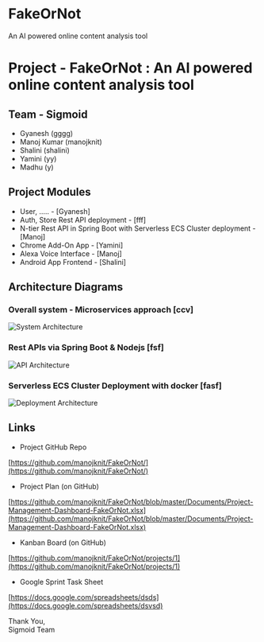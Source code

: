 # FakeOrNot
An AI powered online content analysis tool

# Project - FakeOrNot : An AI powered online content analysis tool

## Team - Sigmoid
- Gyanesh (gggg)
- Manoj Kumar (manojknit)
- Shalini (shalini)
- Yamini (yy)
- Madhu (y)

## Project Modules
* User, ..... - [Gyanesh]
* Auth, Store Rest API   deployment - [fff]
* N-tier Rest API in Spring Boot with Serverless ECS Cluster deployment - [Manoj]
* Chrome Add-On App - [Yamini]
* Alexa Voice Interface - [Manoj]
* Android App Frontend - [Shalini]


## Architecture Diagrams

### Overall system - Microservices approach [ccv]
![System Architecture](https://github.com//blob/master/Diagrams/API_Architecture.png)
### Rest APIs via Spring Boot & Nodejs  [fsf]
![API Architecture](https://github.com/blob/master/Diagrams/Architecture.png)
### Serverless ECS Cluster Deployment with docker [fasf]
![Deployment Architecture](https://github.com/blob/master/Diagrams/Serverless_ECS_Cluster.png)


## Links
- Project GitHub Repo

[https://github.com/manojknit/FakeOrNot/](https://github.com/manojknit/FakeOrNot/)


- Project Plan (on GitHub)

[https://github.com/manojknit/FakeOrNot/blob/master/Documents/Project-Management-Dashboard-FakeOrNot.xlsx](https://github.com/manojknit/FakeOrNot/blob/master/Documents/Project-Management-Dashboard-FakeOrNot.xlsx)

- Kanban Board (on GitHub)

[https://github.com/manojknit/FakeOrNot/projects/1](https://github.com/manojknit/FakeOrNot/projects/1)

- Google Sprint Task Sheet

[https://docs.google.com/spreadsheets/dsds](https://docs.google.com/spreadsheets/dsvsd)


Thank You,</br>
Sigmoid Team
